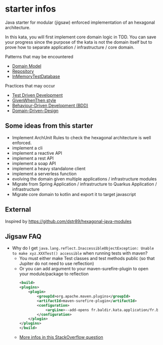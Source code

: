 # starter infos

Java starter for modular (jigsaw) enforced implementation  of an hexagonal architecture.

In this kata, you will first implement core domain logic in TDD. You can save your progress since the purpose of the kata is not the domain itself but to prove how to separate application / infrastructure / core domain.

Patterns that may be encountered

- [Domain Model](https://martinfowler.com/eaaCatalog/domainModel.html)
- [Repository](https://www.martinfowler.com/eaaCatalog/repository.html)
- [InMemoryTestDatabase](https://martinfowler.com/bliki/InMemoryTestDatabase.html)

Practices that may occur

- [Test Driven Development](https://martinfowler.com/bliki/TestDrivenDevelopment.html)
- [GivenWhenThen style](https://martinfowler.com/bliki/GivenWhenThen.html)
- [Behaviour-Driven Development (BDD)](https://dannorth.net/introducing-bdd/)
- [Domain-Driven-Design]()



## Some ideas from this starter

- Implement ArchUnit Rules to check the hexagonal architecture is well enforced.
- implement a cli
- implement a reactive API
- implement a rest API
- implement a soap API
- implement a heavy standalone client
- implement a serverless function
- evolving the domain given multiple applications / infrastructure modules
- Migrate from Spring Application / infrastructure to Quarkus Application / infrastructure
- Migrate core domain to kotlin and export it to target javascript

## External

Inspired by https://github.com/dstr89/hexagonal-java-modules

## Jigsaw FAQ

- Why do I get `java.lang.reflect.InaccessibleObjectException: Unable to make xyz.XXXTest() accessible` when running
  tests with maven?
    - You must either make Test classes and test methods public (so that Jupiter do not need to use reflection)
    - Or you can add argument to your maven-surefire-plugin to open your module/package to reflection
        ```xml
        <build>
        <plugins>
            <plugin>
                <groupId>org.apache.maven.plugins</groupId>
                <artifactId>maven-surefire-plugin</artifactId>
                <configuration>
                    <argLine>--add-opens fr.baldir.kata.application/fr.baldir.kata.application=ALL-UNNAMED</argLine>
                </configuration>
            </plugin>
        </plugins>
        </build>
        ```
    - [More infos in this StackOverflow question](https://stackoverflow.com/a/53462763)